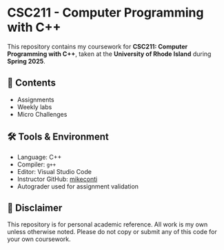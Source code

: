 # CSC211 - Computer Programming with C++

This repository contains my coursework for **CSC211: Computer Programming with C++**, taken at the **University of Rhode Island** during **Spring 2025**.

## 📁 Contents

- Assignments
- Weekly labs
- Micro Challenges

## 🛠️ Tools & Environment

- Language: C++
- Compiler: `g++`
- Editor: Visual Studio Code
- Instructor GitHub: [mikeconti](https://github.com/mikeconti)
- Autograder used for assignment validation

## 🚨 Disclaimer

This repository is for personal academic reference. All work is my own unless otherwise noted. Please do not copy or submit any of this code for your own coursework.
